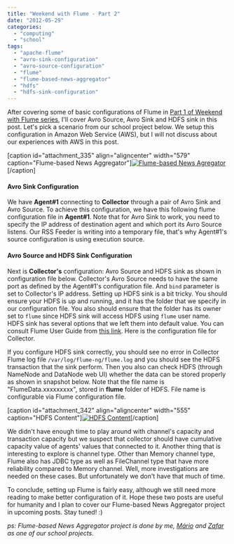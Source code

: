 ```yaml
---
title: "Weekend with Flume - Part 2"
date: "2012-05-29"
categories: 
  - "computing"
  - "school"
tags: 
  - "apache-flume"
  - "avro-sink-configuration"
  - "avro-source-configuration"
  - "flume"
  - "flume-based-news-aggregator"
  - "hdfs"
  - "hdfs-sink-configuration"
---
```


After covering some of basic configurations of Flume in [Part 1 of Weekend with Flume series](http://www.otnira.com/2012/05/28/weekend-with-flume-part-1/), I'll cover Avro Source, Avro Sink and HDFS sink in this post. Let's pick a scenario from our school project below. We setup this configuration in Amazon Web Service (AWS), but I will not discuss about our experiences with AWS in this post.

\[caption id="attachment\_335" align="aligncenter" width="579" caption="Flume-based News Aggregator"\][![Flume-based News Agregator](images/SystemArchitecture.png "Flume-based News Agregator")](http://www.otnira.com/wp-content/uploads/2012/05/SystemArchitecture.png)\[/caption\]

#### Avro Sink Configuration

We have **Agent#1** connecting to **Collector** through a pair of Avro Sink and Avro Source. To achieve this configuration, we have this following flume configuration file in **Agent#1**. Note that for Avro Sink to work, you need to specify the IP address of destination agent and which port its Avro Source listens. Our RSS Feeder is writing into a temporary file, that's why Agent#1's source configuration is using execution source.

<script type="text/javascript" src="http://pastebin.com/embed_js.php?i=XWn2VAZf"></script>

#### Avro Source and HDFS Sink Configuration

Next is **Collector's** configuration: Avro Source and HDFS sink as shown in configuration file below. Collector's Avro Source needs to have the same port as defined by the Agent#1's configuration file. And `bind` parameter is set to Collector's IP address. Setting up HDFS sink is a bit tricky. You should ensure your HDFS is up and running, and it has the folder that we specify in our configuration file. You also should ensure that the folder has its owner set to `flume` since HDFS sink will access HDFS using `flume` user name. HDFS sink has several options that we left them into default value. You can consult Flume User Guide from [this link](https://cwiki.apache.org/confluence/display/FLUME/Flume+1.x+Documentation). Here is the configuration file for Collector.

<script type="text/javascript" src="http://pastebin.com/embed_js.php?i=wHzVdraC"></script>

 If you configure HDFS sink correctly, you should see no error in Collector Flume log file `/var/log/flume-ng/flume.log` and you should see the HDFS transaction that the sink perform. Then you also can check HDFS (through NameNode and DataNode web UI) whether the data can be stored properly as shown in snapshot below. Note that the file name is "FlumeData.xxxxxxxxx", stored in **flume** folder of HDFS. File name is configurable via Flume configuration file.

\[caption id="attachment\_342" align="aligncenter" width="555" caption="HDFS Content"\][![HDFS Content](images/HDFS-Content.png "HDFS Content")](http://www.otnira.com/wp-content/uploads/2012/05/HDFS-Content.png)\[/caption\]

We didn't have enough time to play around with channel's capacity and transaction capacity but we suspect that collector should have cumulative capacity value of agents' values that connected to it. Another thing that is interesting to explore is channel type. Other than Memory channel type, Flume also has JDBC type as well as FileChannel type that have more reliability compared to Memory channel. Well, more investigations are needed on these cases. But unfortunately we don't have that much of time.

To conclude, setting up Flume is fairly easy, although we still need more reading to make better configuration of it. Hope these two posts are useful for humanity and I plan to cover our Flume-based News Aggregator project in upcoming posts. Stay tuned! :)

_ps: Flume-based News Aggregator project is done by me, [Mário](http://www.aknahs.pt/) and [Zafar](http://115.186.131.91/~zafar/about.html) as one of our school projects._
